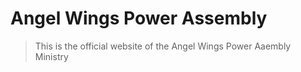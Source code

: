 # Angel Wings Power Assembly

> This is the official website of the Angel Wings Power Aaembly Ministry

